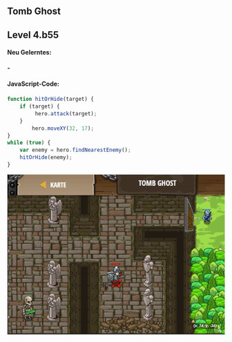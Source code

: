 ## **Tomb Ghost**
## Level 4.b55

#### Neu Gelerntes:
<b>-</b>

[comment]: <> (Was wurde gelernt und wie funktioniert die Technik?)

#### JavaScript-Code:
```js
function hitOrHide(target) {
    if (target) {
         hero.attack(target);   
    }
        hero.moveXY(32, 17);
}
while (true) {
    var enemy = hero.findNearestEnemy();
    hitOrHide(enemy);
}
```
![image](lvl4_b55.png)